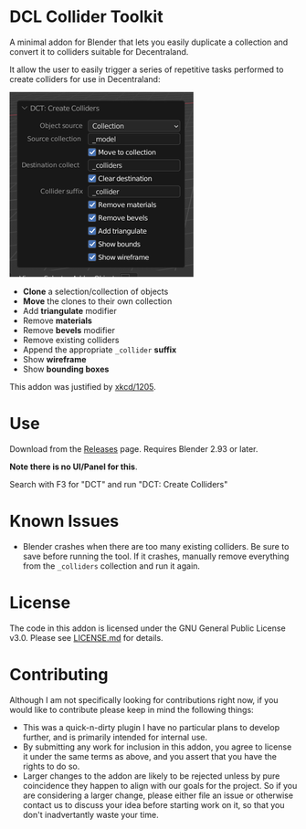 # DCL Collider Toolkit

A minimal addon for Blender that lets you easily duplicate a collection and convert it to colliders suitable for Decentraland.

It allow the user to easily trigger a series of repetitive tasks performed to create colliders for use in Decentraland:

![plugin preview](image.png)

* **Clone** a selection/collection of objects
* **Move** the clones to their own collection
* Add **triangulate** modifier
* Remove **materials**
* Remove **bevels** modifier
* Remove existing colliders
* Append the appropriate `_collider` **suffix**
* Show **wireframe**
* Show **bounding boxes**

This addon was justified by [xkcd/1205](https://xkcd.com/1205/).
# Use

Download from the [Releases](https://github.com/stom66/blender-addon-dcl-collider-toolkit/releases) page. Requires Blender 2.93 or later. 

**Note there is no UI/Panel for this**. 

Search with F3 for "DCT" and run "DCT: Create Colliders"

# Known Issues

* Blender crashes when there are too many existing colliders. Be sure to save before running the tool. If it crashes, manually remove everything from the `_colliders` collection and run it again.

# License

The code in this addon is licensed under the GNU General Public License v3.0.  Please see [LICENSE.md](LICENSE.md) for details.

# Contributing

Although I am not specifically looking for contributions right now, if you would like to contribute please keep in mind the following things:

- This was a quick-n-dirty plugin I have no particular plans to develop further, and is primarily intended for internal use.
- By submitting any work for inclusion in this addon, you agree to license it under the same terms as above, and you assert that you have the rights to do so.
- Larger changes to the addon are likely to be rejected unless by pure coincidence they happen to align with our goals for the project.  So if you are considering a larger change, please either file an issue or otherwise contact us to discuss your idea before starting work on it, so that you don't inadvertantly waste your time.